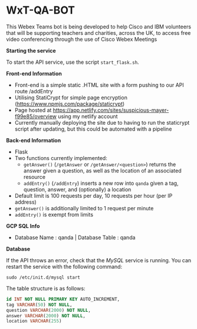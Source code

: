 # WxT-QA-BOT
This Webex Teams bot is being developed to help Cisco and IBM volunteers that will be supporting teachers and charities, across the UK, to access free video conferencing through the use of Cisco Webex Meetings

**Starting the service**

To start the API service, use the script `start_flask.sh`.

**Front-end Information**
- Front-end is a simple static .HTML site with a form pushing to our API route /addEntry
- Utilising StatiCrypt for simple page encryption (https://www.npmjs.com/package/staticrypt) 
- Page hosted at https://app.netlify.com/sites/suspicious-mayer-f99e85/overview using my netlify account
- Currently manually deploying the site due to having to run the staticrypt script after updating, but this could be automated with a pipeline

**Back-end Information**
- Flask
- Two functions currently implemented:
    - `getAnswer()` (`/getAnswer` or `/getAnswer/<question>`) returns the answer given a question, as well as the location of an associated resource
    - `addEntry()` (`/addEntry`) inserts a new row into `qanda` given a tag, question, answer, and (optionally) a location
- Default limit is 100 requests per day, 10 requests per hour (per IP address)
- `getAnswer()` is additionally limited to 1 request per minute
- `addEntry()` is exempt from limits

**GCP SQL Info**
- Database Name : qanda | Database Table : qanda

**Database**

If the API throws an error, check that the *MySQL* service is running. You can restart the service with the following command:
```
sudo /etc/init.d/mysql start
```

The table structure is as follows:

```sql
id INT NOT NULL PRIMARY KEY AUTO_INCREMENT,
tag VARCHAR(50) NOT NULL,
question VARCHAR(2000) NOT NULL,
answer VARCHAR(2000) NOT NULL,
location VARCHAR(255)
```

